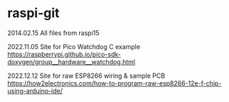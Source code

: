 raspi-git
=========

2014.02.15
All files from raspi15

2022.11.05
Site for Pico Watchdog C example
https://raspberrypi.github.io/pico-sdk-doxygen/group__hardware__watchdog.html

2022.12.12
Site for raw ESP8266 wiring & sample PCB
https://how2electronics.com/how-to-program-raw-esp8266-12e-f-chip-using-arduino-ide/
